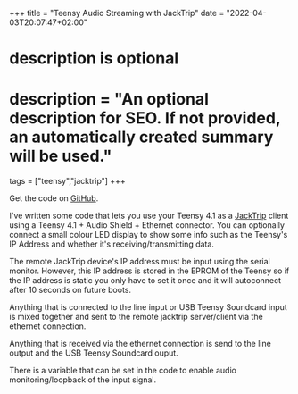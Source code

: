 +++
title = "Teensy Audio Streaming with JackTrip"
date = "2022-04-03T20:07:47+02:00"

#
# description is optional
#
# description = "An optional description for SEO. If not provided, an automatically created summary will be used."

tags = ["teensy","jacktrip"]
+++

Get the code on [GitHub](https://github.com/msmd-io/TeensyAudioStreaming).

I've written some code that lets you use your Teensy 4.1 as a [JackTrip](https://ccrma.stanford.edu/software/jacktrip/) client using a Teensy 4.1 + Audio Shield + Ethernet connector.  You can optionally connect a small colour LED display to show some info such as the Teensy's IP Address and whether it's receiving/transmitting data.

The remote JackTrip device's IP address must be input using the serial monitor. However, this IP address is stored in the EPROM of the Teensy so if the IP address is static you only have to set it once and it will autoconnect after 10 seconds on future boots.

Anything that is connected to the line input or USB Teensy Soundcard input is mixed together and sent to the remote jacktrip server/client via the ethernet connection.

Anything that is received via the ethernet connection is send to the line output and the USB Teensy Soundcard ouput.

There is a variable that can be set in the code to enable audio monitoring/loopback of the input signal.
